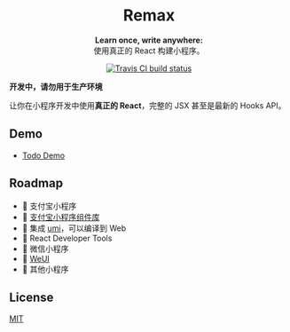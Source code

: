 <h1 align="center">
  Remax
</h1>

<p align="center">
  <strong>Learn once, write anywhere:</strong><br>
  使用真正的 React 构建小程序。
</p>

<p align="center">
  <a href="https://travis-ci.org/remaxjs/remax">
    <img src="https://img.shields.io/travis/remaxjs/remax.svg?style=flat-square" alt="Travis CI build status" />
  </a>
</p>

**开发中，请勿用于生产环境**

让你在小程序开发中使用**真正的 React**，完整的 JSX 甚至是最新的 Hooks API。

## Demo

- [Todo Demo](https://github.com/remaxjs/todo-demo)

## Roadmap

- 🚧 支付宝小程序
- 🤔 [支付宝小程序组件库](https://github.com/ant-mini-program/mini-antui)
- 🤔 集成 [umi](https://github.com/umijs/umi)，可以编译到 Web
- 🤔 React Developer Tools
- 🤔 微信小程序
- 🤔 [WeUI](https://github.com/Tencent/weui)
- 🤔 其他小程序

## License

[MIT](lICENSE)
